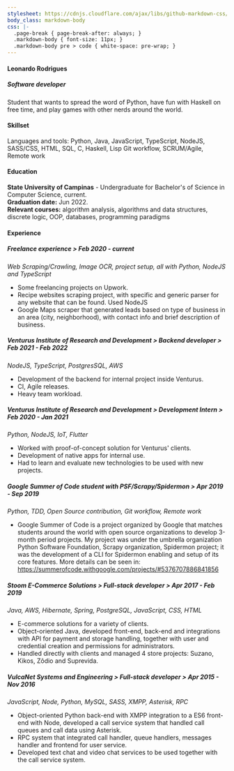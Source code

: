 ```yaml
---
stylesheet: https://cdnjs.cloudflare.com/ajax/libs/github-markdown-css/2.10.0/github-markdown.min.css
body_class: markdown-body
css: |-
  .page-break { page-break-after: always; }
  .markdown-body { font-size: 11px; }
  .markdown-body pre > code { white-space: pre-wrap; }
---
```

  
#### Leonardo Rodrigues
##### Software developer 
Student that wants to spread the word of Python, have fun with Haskell on free time, and play games with other nerds around the world.
  
#### Skillset
  
Languages and tools: Python, Java, JavaScript, TypeScript, NodeJS, SASS/CSS, HTML, SQL, C, Haskell, Lisp
Git workflow, SCRUM/Agile, Remote work

#### Education
  
**State University of Campinas** - Undergraduate for Bachelor's of Science in Computer Science, current.  
**Graduation date:** Jun 2022.  
**Relevant courses:** algorithm analysis, algorithms and data structures, discrete logic, OOP, databases, programming paradigms

#### Experience

##### Freelance experience > Feb 2020 - current
*Web Scraping/Crawling, Image OCR, project setup, all with Python, NodeJS and TypeScript*
- Some freelancing projects on Upwork.
- Recipe websites scraping project, with specific and generic parser for any website that can be found. Used NodeJS
- Google Maps scraper that generated leads based on type of business in an area (city, neighborhood), with contact info and brief description of business.
  
##### Venturus Institute of Research and Development > Backend developer > Feb 2021 - Feb 2022
*NodeJS, TypeScript, PostgresSQL, AWS*
- Development of the backend for internal project inside Venturus.
- CI, Agile releases.
- Heavy team workload.

##### Venturus Institute of Research and Development > Development Intern > Feb 2020 - Jan 2021
*Python, NodeJS, IoT, Flutter*
- Worked with proof-of-concept solution for Venturus' clients.
- Development of native apps for internal use.
- Had to learn and evaluate new technologies to be used with new projects.

##### Google Summer of Code student with PSF/Scrapy/Spidermon > Apr 2019 - Sep 2019
*Python, TDD, Open Source contribution, Git workflow, Remote work*
- Google Summer of Code is a project organized by Google that matches students around
the world with open source organizations to develop 3-month period projects.
My project was under the umbrella organization Python Software Foundation, Scrapy
organization, Spidermon project; it was the development of a CLI for Spidermon enabling
and setup of its core features. More details can be seen in:
https://summerofcode.withgoogle.com/projects/#5376707886841856

##### Stoom E-Commerce Solutions > Full-stack developer > Apr 2017 - Feb 2019
*Java, AWS, Hibernate, Spring, PostgreSQL, JavaScript, CSS, HTML*
- E-commerce solutions for a variety of clients.
- Object-oriented Java, developed front-end, back-end and integrations with API for payment and storage handling, together with user and credential creation and permissions for administrators.
- Handled directly with clients and managed 4 store projects: Suzano, Kikos, Zôdio and Suprevida.

##### VulcaNet Systems and Engineering > Full-stack developer > Apr 2015 - Nov 2016
*JavaScript, Node, Python, MySQL, SASS, XMPP, Asterisk, RPC*
- Object-oriented Python back-end with XMPP integration to a ES6 front-end with Node, developed a call service system that handled call queues and call data using Asterisk.
- RPC system that integrated call handler, queue handlers, messages handler and frontend for user service.
- Developed text chat and video chat services to be used together with the call service system.
</span>
